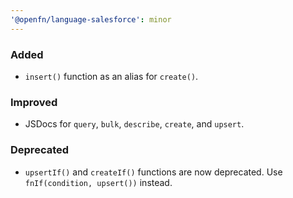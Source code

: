```yaml
---
'@openfn/language-salesforce': minor
---
```


### Added

- `insert()` function as an alias for `create()`.

### Improved

- JSDocs for `query`, `bulk`, `describe`, `create`, and `upsert`.

### Deprecated

- `upsertIf()` and `createIf()` functions are now deprecated. Use
  `fnIf(condition, upsert())` instead.
